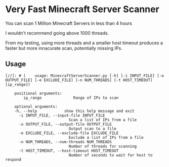 # Very Fast Minecraft Server Scanner

You can scan 1 Million Minecraft Servers in less than 4 hours

I wouldn't recommend going above 1000 threads.

From my testing, using more threads and a smaller host timeout
produces a faster but more innacurate scan, potentially missing IPs.

## Usage

```
[//]: # (    usage: MinecraftServerScanner.py [-h] [-i INPUT_FILE] [-o OUTPUT_FILE] [-e EXCLUDE_FILE] [-n NUM_THREADS] [-t HOST_TIMEOUT] [ip_range])

    positional arguments:
        ip_range              Range of IPs to scan

    optional arguments:
    -h, --help            show this help message and exit
      -i INPUT_FILE, --input-file INPUT_FILE
                            Scan a list of IPs from a file
      -o OUTPUT_FILE, --output-file OUTPUT_FILE
                            Output scan to a file
      -e EXCLUDE_FILE, --exclude-file EXCLUDE_FILE
                            Exclude a list of IPs from a file
      -n NUM_THREADS, --num-threads NUM_THREADS
                            Number of threads for scanning
      -t HOST_TIMEOUT, --host-timeout HOST_TIMEOUT
                            Number of seconds to wait for host to respond
```